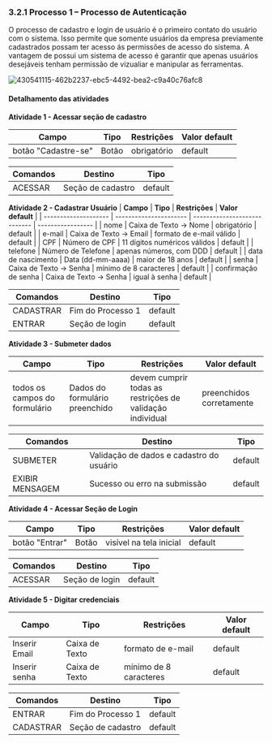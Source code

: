 ### 3.2.1 Processo 1 – Processo de Autenticação

O processo de cadastro e login de usuário é o primeiro contato do usuário com o sistema. Isso permite que somente usuários da empresa previamente cadastrados possam ter acesso ás permissões de acesso do sistema. A vantagem de possui um sistema de acesso é garantir que apenas usuários desejáveis tenham permissão de vizualiar e manipular as ferramentas.

![430541115-462b2237-ebc5-4492-bea2-c9a40c76afc8](https://github.com/user-attachments/assets/beb9666f-8a55-4359-ad66-bb10f08ce32b)

#### Detalhamento das atividades

**Atividade 1 - Acessar seção de cadastro**

| **Campo** | **Tipo** | **Restrições** | **Valor default** |
|----------------------|------------------|----------------------------|-------------------|
| botão "Cadastre-se" | Botão | obrigatório | default |

| **Comandos** | **Destino** | **Tipo** |
|--------------|--------------------|-----------|
| ACESSAR | Seção de cadastro | default |

**Atividade 2 - Cadastrar Usuário**
| **Campo**            | **Tipo**               | **Restrições**               | **Valor default** |
| -------------------- | ---------------------- | ---------------------------- | ----------------- |
| nome                 | Caixa de Texto → Nome  | obrigatório                  | default           |
| e-mail               | Caixa de Texto → Email | formato de e-mail válido     | default           |
| CPF                  | Número de CPF          | 11 dígitos numéricos válidos | default           |
| telefone             | Número de Telefone     | apenas números, com DDD      | default           |
| data de nascimento   | Data (dd-mm-aaaa)      | maior de 18 anos             | default           |
| senha                | Caixa de Texto → Senha | mínimo de 8 caracteres       | default           |
| confirmação de senha | Caixa de Texto → Senha | igual à senha                | default           |

| **Comandos** | **Destino** | **Tipo** |
| --- | --- | --- |
| CADASTRAR | Fim do Processo 1 | default |
| ENTRAR | Seção de login | default |

**Atividade 3 - Submeter dados**

| **Campo** | **Tipo** | **Restrições** | **Valor default** |
|----------------------------|---------------------------|--------------------------------------------------------|---------------------------|
| todos os campos do formulário | Dados do formulário preenchido | devem cumprir todas as restrições de validação individual | preenchidos corretamente  |

| **Comandos** | **Destino** | **Tipo** |
|----------------|-----------------------------------|-----------|
| SUBMETER | Validação de dados e cadastro do usuário | default |
| EXIBIR MENSAGEM | Sucesso ou erro na submissão | default |


**Atividade 4 - Acessar Seção de Login**

| **Campo** | **Tipo** | **Restrições** | **Valor default** |
|----------------------|------------------|----------------------------|-------------------|
| botão "Entrar" | Botão | visível na tela inicial | default |

| **Comandos** | **Destino** | **Tipo** |
|--------------|-----------------|-----------|
| ACESSAR | Seção de login | default |

**Atividade 5 - Digitar credenciais**

| **Campo** | **Tipo** | **Restrições** | **Valor default** |
| --- | --- | --- | --- |
| Inserir Email | Caixa de Texto | formato de e-mail | default |
| Inserir senha | Caixa de Texto | mínimo de 8 caracteres | default |

| **Comandos** | **Destino** | **Tipo** |
| --- | --- | --- |
| ENTRAR | Fim do Processo 1 | default |
| CADASTRAR | Seção de cadastro | default |



